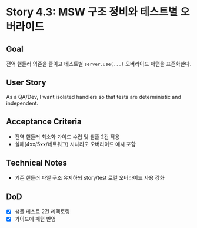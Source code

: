 # Story 4.3: MSW 구조 정비와 테스트별 오버라이드

## Goal
전역 핸들러 의존을 줄이고 테스트별 `server.use(...)` 오버라이드 패턴을 표준화한다.

## User Story
As a QA/Dev, I want isolated handlers so that tests are deterministic and independent.

## Acceptance Criteria
- 전역 핸들러 최소화 가이드 수립 및 샘플 2건 적용
- 실패(4xx/5xx/네트워크) 시나리오 오버라이드 예시 포함

## Technical Notes
- 기존 핸들러 파일 구조 유지하되 story/test 로컬 오버라이드 사용 강화

## DoD
- [x] 샘플 테스트 2건 리팩토링
- [x] 가이드에 패턴 반영

